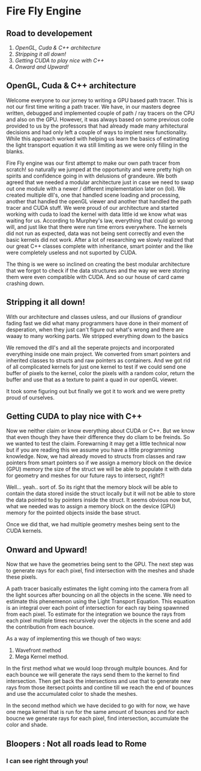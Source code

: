 # Fire Fly Engine   

## Road to developement
1. _OpenGL, Cuda & C++ architecture_
2. _Stripping it all down!_
3. _Getting CUDA to play nice with C++_
4. _Onward and Upward!_

## OpenGL, Cuda & C++ architecture

Welcome everyone to our jorney to writing a GPU based path tracer. This is not our first time writing a path tracer. We have, in our masters degree written, debugged and implemented couple of path / ray tracers on the CPU and also on the GPU. However, it was always based on some previous code provided to us by the professors that had already made many arhitectural decisions and had only left a couple of ways to implent new functionality. While this approach worked with helping us learn the basics of estimating the light transport equation it wa still limiting as we were only filling in the blanks.

Fire Fly engine was our first attempt to make our own path tracer from scratch! so naturally we jumped at the opportunity and were pretty high on spirits and confidence going in with delusions of grandeure. We both agreed that we needed a modular architecture just in case we need to swap out one module with a newer / different implementation later on (lol). We created multiple dll's, one that handled scene loading and processing, another that handled the openGL viewer and another that handled the path tracer and CUDA stuff. We were proud of our architecture and started working with cuda to load the kernel with data little id we know what was waiting for us. According to Murphey's law, everything that could go wrong will, and just like that there were run time errors everywhere. The kernels did not run as expected, data was not being sent correctly and even the basic kernels did not work. After a lot of researching we slowly realized that our great C++ classes complete with inheritance, smart pointer and the like were completely useless and not suported by CUDA. 

The thing is we were so inclined on creating the best modular architecture that we forgot to check if the data structures and the way we were storing them were even compatible with CUDA. And so our house of card came crashing down.

## Stripping it all down!

With our architecture and classes usless, and our illusions of grandiour fading fast we did what many programmers have done in their moment of desperation, when they just can't figure out what's wrong and there are waaay to many working parts. We stripped everything down to the basics

We removed the dll's and all the seperate projects and incorporated everything inside one main project. We converted from smart pointers and inherited classes to structs and raw pointers as containers. And we got rid of all complicated kernels for just one kernel to test if we could send one buffer of pixels to the kernel, color the pixels with a random color, return the buffer and use that as  a texture to paint a quad in our openGL viewer.

It took some figuring out but finally we got it to work and we were pretty proud of ourselves.

## Getting CUDA to play nice with C++

Now we neither claim or know everything about CUDA or C++. But we know that even though they have their difference they do cliam to be freinds. So we wanted to test the claim. Forewarning it may get a little technical now but if you are reading this we assume you have a little programming knowledge. Now, we had already moved to structs from classes and raw pointers from smart pointers so if we assign a memory block on the device (GPU) memory the size of the struct we will be able to populate it with data for geometry and meshes for our future rays to intersect, right?!

Well... yeah.. sort of. So its right that the memory block will be able to contain the data stored inside the struct locally but it will not be able to store the data pointed to by pointers inside the struct. It seems obvious now but, what we needed was to assign a memory block on the device (GPU) memory for the pointed objects inside the base struct.

Once we did that, we had multiple geometry meshes being sent to the CUDA kernels.

## Onward and Upward!

Now that we have the geometries being sent to the GPU. The next step was to generate rays for each pixel, find intersection with the meshes and shade these pixels. 

A path tracer basically estimates the light coming into the camera from all the light sources after bouncing on all the objects in the scene. We need to estimate this phenemenon using the Light Transport Equation. This equation is an integral over each point of intersection for each ray being spawnned from each pixel. To estimate for the integration we bounce the rays from each pixel multiple times recursively over the objects in the scene and add the contribution from each bounce. 

As a way of implementing this we though of two ways:

1. Wavefront method
2. Mega Kernel method.

In the first method what we would loop through multple bounces. And for each bounce we will generate the rays send them to the kernel to find intersection. Then get back the intersections and use that to generate new rays from those itersect points and contine till we reach the end of bounces and use the accumulated color to shade the meshes.

In the second method which we have decided to go with for now, we have one mega kernel that is run for the same amount of bounces and for each boucne we generate rays for each pixel, find intersection, accumulate the color and shade.

## Bloopers : Not all roads lead to Rome

### I can see right through you!

